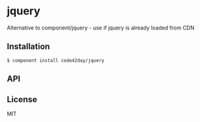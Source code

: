 
# jquery

  Alternative to component/jquery - use if jquery is already loaded from CDN

## Installation

    $ component install code42day/jquery

## API

   

## License

  MIT
